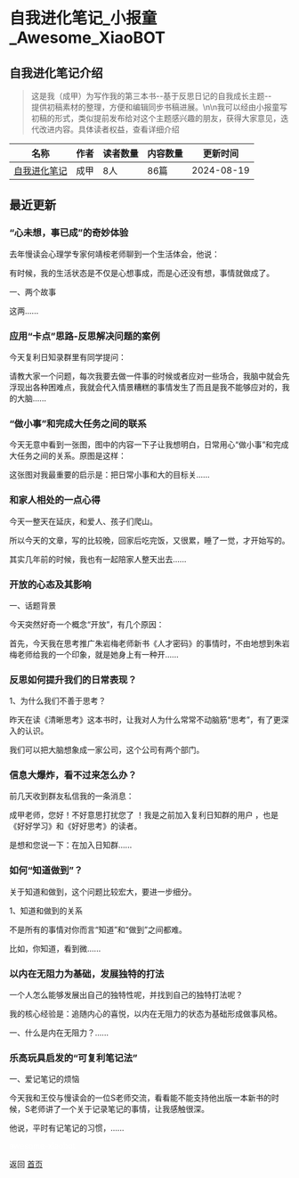 # 自我进化笔记_小报童_Awesome_XiaoBOT

## 自我进化笔记介绍
> 这是我（成甲）为写作我的第三本书--基于反思日记的自我成长主题--  
提供初稿素材的整理，方便和编辑同步书稿进展。\n\n我可以经由小报童写初稿的形式，类似提前发布给对这个主题感兴趣的朋友，获得大家意见，迭代改进内容。具体读者权益，查看详细介绍  
  


|名称|作者|读者数量|内容数量|更新时间|
|---|---|---|---|---|
|[自我进化笔记](https://xiaobot.net/p/Renote?refer=9c3f1c95-a052-465a-9902-f6d75080262a)|成甲|8人|86篇|2024-08-19|

## 最近更新
### “心未想，事已成”的奇妙体验

去年慢读会心理学专家何靖桉老师聊到一个生活体会，他说：

有时候，我的生活状态是不仅是心想事成，而是心还没有想，事情就做成了。

一、两个故事

这两......

### 应用“卡点”思路-反思解决问题的案例

今天复利日知录群里有同学提问：

请教大家一个问题，每次我要去做一件事的时候或者应对一些场合，我脑中就会先浮现出各种困难点，我就会代入情景糟糕的事情发生了而且是我不能够应对的，我的大脑......

### “做小事”和完成大任务之间的联系

今天无意中看到一张图，图中的内容一下子让我想明白，日常用心“做小事”和完成大任务之间的关系。原图是这样：

这张图对我最重要的启示是：把日常小事和大的目标关......

### 和家人相处的一点心得

今天一整天在延庆，和爱人、孩子们爬山。

所以今天的文章，写的比较晚，回家后吃完饭，又很累，睡了一觉，才开始写的。

其实几年前的时候，我也有一起陪家人整天出去......

### 开放的心态及其影响

一、话题背景

今天突然好奇一个概念“开放”，有几个原因：

首先，今天我在思考推广朱岩梅老师新书《人才密码》的事情时，不由地想到朱岩梅老师给我的一个印象，就是她身上有一种开......

### 反思如何提升我们的日常表现？

1、为什么我们不善于思考？

昨天在读《清晰思考》这本书时，让我对人为什么常常不动脑筋“思考”，有了更深入的认识。

我们可以把大脑想象成一家公司，这个公司有两个部门。

### 信息大爆炸，看不过来怎么办？

前几天收到群友私信我的一条消息：

成甲老师，您好！不好意思打扰您了 ！我是之前加入复利日知群的用户 ，也是《好好学习》和《好好思考》的读者。

是想和您说一下：在加入日知群......

### 如何“知道做到”？

关于知道和做到，这个问题比较宏大，要进一步细分。

1、知道和做到的关系

不是所有的事情对你而言“知道”和“做到”之间都难。

比如，你知道，看到微......

### 以内在无阻力为基础，发展独特的打法

一个人怎么能够发展出自己的独特性呢，并找到自己的独特打法呢？

我的核心经验是：追随内心的喜悦，以内在无阻力的状态为基础形成做事风格。

一、什么是内在无阻力？......

### 乐高玩具启发的“可复利笔记法”

一、爱记笔记的烦恼

今天我和王佼与慢读会的一位S老师交流，看看能不能支持他出版一本新书的时候，S老师讲了一个关于记录笔记的事情，让我感触很深。

他说，平时有记笔记的习惯，......


<a href="https://github.com/Reno9527/awesome-xiaobot" style="color: white; text-decoration: none;">awesome-xiaobot</a>

返回 [首页](../README.md)
